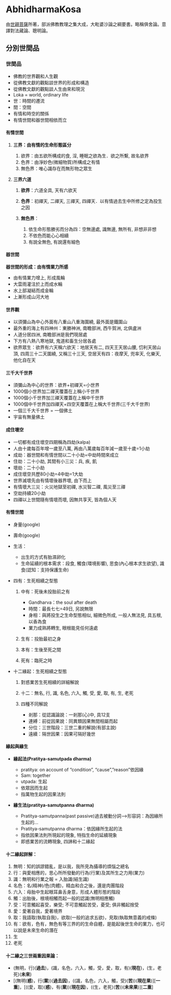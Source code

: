 # AbhidharmaKosa

由[世親菩薩](https://zh.wikipedia.org/wiki/%E4%B8%96%E4%BA%B2)所著，部派佛教教理之集大成，大毗婆沙論之綱要書。略稱俱舍論。意譯對法藏論、聰明論。

## 分別世間品

### 世間品

-   佛教的世界觀和人生觀
-   從佛教文獻的觀點談世界的形成和構造
-   從佛教文獻的觀點談人生由來和現況
-   Loka = world, ordinary life
-   世：時間的遷流
-   間：空間
-   有情和時空的關係
-   有情世間和器世間相依而立

#### 有情世間

1.  **三界：由有情的生命形態區分**

	1.  欲界：由五欲所構成的食, 淫, 睡眠之欲為生．欲之所繫, 故名欲界
	2.  色界：由淨妙色(微細物質)所構成之有情
	3.  無色界：唯心識存在而無形物之眾生

2.  **三界六道**

	1.  **欲界**：六道全具, 天有六欲天
	2.  **色界**：初禪天, 二禪天, 三禪天, 四禪天．以有情過去生中所修之定為投生之因
	3.  **無色界**：

		1.  依生命形態勝劣而分為四：空無邊處, 識無邊, 無所有, 非想非非想
		2.  不依色而能心心相續
		3.  有說全無色, 有說還有細色

#### 器世間

**器世間的形成：由有情業力所感**

-   由有情業力增上, 形成風輪
-   大雲雨灌注於上而成水輪
-   水上部凝結而成金輪
-   上漸形成山河大地

#### 世界觀

-   以須彌山為中心外面有八重山八重海圍繞,  最外面是鐵圍山
-   最外重的海上有四神州：東勝神洲,  南瞻部洲,  西牛賀洲,  北俱盧洲
-   人道分居四洲,  南瞻部洲是我們現居處
-   下方有八熱八寒地獄,  鬼道和畜生分居各處
-   欲界眾生：欲界有六天稱六欲天：地居天有二,  四天王天居山腰,  忉利天居山頂,  四周三十二天圍繞,  又稱三十三天,  空居天有四：夜摩天,  兜率天,  化樂天,  他化自在天

#### 三千大千世界

-   須彌山為中心的世界：欲界+初禪天=小世界
-   1000個小世界加二禪天覆蓋在上稱小千世界
-   1000個小千世界加三禪天覆蓋在上稱中千世界
-   1000個中千世界加四禪天+四空天覆蓋在上稱大千世界(三千大千世界)
-   一個三千大千世界 = 一個佛土
-   宇宙有無量佛土

#### 成住壞空

-   一切都有成住壞空四期稱為四劫(kalpa)
-   人由十歲每百年增一歲至八萬,  再由八萬歲每百年減一歲至十歲=1小劫
-   成劫：器世間和有情世間以二十小劫=中劫時間來成立
-   住劫：二十小劫,  其間有小三災：兵,  疾,  飢
-   壞劫：二十小劫
-   成住壞空共歷80小劫=4中劫=1大劫
-   世界滅壞先由有情壞後器界壞,  由下而上
-   有情壞大三災：火災地獄至初禪,  水災智二禪,  風災至三禪
-   空劫持續20小劫
-   四禪以上世間隨有情壞而壞,  因無共享天,  皆為個人天

#### 有情世間

-   身量(google)
-   壽命(google)
-   生活：

	 - 出生的方式有胎濕卵化
	 - 生命延續的根本需求：段食,  觸食(環境影響),  思食(內心根本求生欲望),  識食(認知：支持保護生命)

-   四有：生死相續之型態

	1.  中有：死後未投胎前之有

		 -  Gandharva：the soul after death
		 - 時間：最長七七=49日,  另說無限
		 - 身相：與將投生之生命型態相似,  細微色所成,  一般人無法見,  具五根,  以香為食
		 - 業力成熟將轉生,  眼根能見任何遠處

	2.  生有：投胎最初之身
	3.  本有：生後至死之間
	4.  死有：臨死之時

-   十二緣起：生死相續之型態

	1.  對惑業苦生死相續的詳細解說
	2.  十二：無名,  行,  識,  名色,  六入,  觸,  受,  愛,  取,  有,  生,  老死
	3.  四種不同解說

		 -  剎那：從認識論說：一剎那(心)中,  具12支
		 -  連縛：前從因果說：同異類因果無間相屬而起
		 -  分位：三世階段：三世二重的解說(有部主說)
		 -  遠續：隔世因果：因果可隔好幾世

#### 緣起與緣生

-   **緣起法(****Pratitya-samutpada dharma****)**

	-   pratitya: on account of “condition”, “cause”,”reason”依因緣
	-   Sam: together
	-   utpada: 生起
	-   依眾因而生起
	-   指萬物生起的因果法則

-   **緣生法(****pratitya-samutpanna dharma****)**

	-   Pratitya-samutpanna(past passive)過去被動分詞—>形容詞：為因緣所生起的...
	-   Pratitya-samutpanna dharma：依因緣所生起的法
	-   指依因果法則所現起的現象,  特指生命的延續現象
	-   即惑業苦的流轉現象,  四諦和十二緣起

#### 十二緣起詳解：

1.  無明：知的誤謬錯亂，是以我，我所見為攝導的煩惱之總名
2.  行：與愛相應的，思心所所發動的行為(行業)及其所生之力用(業力)
3.  識：無明和行業之報 = 入胎識(結生識)
4.  名色：名(精神)/色(肉體)，精血和合之後，還是肉團階段
5.  六入：母胎中生起眼耳鼻舌身意，形成人體形態的階段
6.  觸：出胎後，根境相觸而起一般的認識(無明相應觸)
7.  受：可意觸起喜受，樂受;  不可意觸起苦受，憂受;  俱非觸起捨受
8.  愛：愛著自我，愛著境界
9.  取：我語取(執取自我)，欲取(一般的追求五欲)，見取(執取無意義的戒條)
10.  有：欲有，色有，無色有等三界的的生命自體，是能起後世生命的業力，也可以說是未來生命的潛在
11.  生
12.  老死

#### 十二緣之三世兩重因果論：

-   (無明，行)(**過去**)，(識，名色，六入，觸，受，愛，取，有)(**現在**)，(生，老死)(**未來**)
-   [(無明(**惑**)，行(**業**))(**過去因**)，((識，名色，六入，觸，受)(**苦**))(**現在果**)][**一重**]，[((愛，取)(**惑**)，有(**業**))(**現在因**)，((生，老死)(**苦**))(**未來果**)][**二重**]
